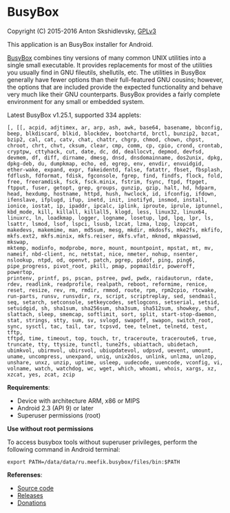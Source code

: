 # BusyBox

Copyright (C) 2015-2016 Anton Skshidlevsky, [GPLv3](http://opensource.org/licenses/gpl-3.0.html)

This application is an BusyBox installer for Android.

[BusyBox](http://busybox.net) combines tiny versions of many common UNIX utilities into a single small executable. It provides replacements for most of the utilities you usually find in GNU fileutils, shellutils, etc. The utilities in BusyBox generally have fewer options than their full-featured GNU cousins; however, the options that are included provide the expected functionality and behave very much like their GNU counterparts. BusyBox provides a fairly complete environment for any small or embedded system.

Latest BusyBox v1.25.1, supported 334 applets:

	[, [[, acpid, adjtimex, ar, arp, ash, awk, base64, basename, bbconfig,
	beep, blkdiscard, blkid, blockdev, bootchartd, brctl, bunzip2, bzcat,
	bzip2, cal, cat, catv, chat, chattr, chgrp, chmod, chown, chpst,
	chroot, chrt, chvt, cksum, clear, cmp, comm, cp, cpio, crond, crontab,
	cryptpw, cttyhack, cut, date, dc, dd, deallocvt, depmod, devfsd,
	devmem, df, diff, dirname, dmesg, dnsd, dnsdomainname, dos2unix, dpkg,
	dpkg-deb, du, dumpkmap, echo, ed, egrep, env, envdir, envuidgid,
	ether-wake, expand, expr, fakeidentd, false, fatattr, fbset, fbsplash,
	fdflush, fdformat, fdisk, fgconsole, fgrep, find, findfs, flock, fold,
	free, freeramdisk, fsck, fsck.minix, fstrim, fsync, ftpd, ftpget,
	ftpput, fuser, getopt, grep, groups, gunzip, gzip, halt, hd, hdparm,
	head, hexdump, hostname, httpd, hush, hwclock, id, ifconfig, ifdown,
	ifenslave, ifplugd, ifup, inetd, init, inotifyd, insmod, install,
	ionice, iostat, ip, ipaddr, ipcalc, iplink, iproute, iprule, iptunnel,
	kbd_mode, kill, killall, killall5, klogd, less, linux32, linux64,
	linuxrc, ln, loadkmap, logger, logname, losetup, lpd, lpq, lpr, ls,
	lsattr, lsmod, lsof, lspci, lsusb, lzcat, lzma, lzop, lzopcat,
	makedevs, makemime, man, md5sum, mesg, mkdir, mkdosfs, mke2fs, mkfifo,
	mkfs.ext2, mkfs.minix, mkfs.reiser, mkfs.vfat, mknod, mkpasswd, mkswap,
	mktemp, modinfo, modprobe, more, mount, mountpoint, mpstat, mt, mv,
	nameif, nbd-client, nc, netstat, nice, nmeter, nohup, nsenter,
	nslookup, ntpd, od, openvt, patch, pgrep, pidof, ping, ping6,
	pipe_progress, pivot_root, pkill, pmap, popmaildir, poweroff, powertop,
	printenv, printf, ps, pscan, pstree, pwd, pwdx, raidautorun, rdate,
	rdev, readlink, readprofile, realpath, reboot, reformime, renice,
	reset, resize, rev, rm, rmdir, rmmod, route, rpm, rpm2cpio, rtcwake,
	run-parts, runsv, runsvdir, rx, script, scriptreplay, sed, sendmail,
	seq, setarch, setconsole, setkeycodes, setlogcons, setserial, setsid,
	setuidgid, sh, sha1sum, sha256sum, sha3sum, sha512sum, showkey, shuf,
	slattach, sleep, smemcap, softlimit, sort, split, start-stop-daemon,
	stat, strings, stty, sum, sv, svlogd, swapoff, swapon, switch_root,
	sync, sysctl, tac, tail, tar, tcpsvd, tee, telnet, telnetd, test, tftp,
	tftpd, time, timeout, top, touch, tr, traceroute, traceroute6, true,
	truncate, tty, ttysize, tunctl, tune2fs, ubiattach, ubidetach,
	ubimkvol, ubirmvol, ubirsvol, ubiupdatevol, udpsvd, uevent, umount,
	uname, uncompress, unexpand, uniq, unix2dos, unlink, unlzma, unlzop,
	unshare, unxz, unzip, uptime, usleep, uudecode, uuencode, vconfig, vi,
	volname, watch, watchdog, wc, wget, which, whoami, whois, xargs, xz,
	xzcat, yes, zcat, zcip

**Requirements**:

* Device with architecture ARM, x86 or MIPS
* Android 2.3 (API 9) or later
* Superuser permissions (root)

**Use without root permissions**

To access busybox tools without superuser privileges, perform the following command in Android terminal:

    export PATH=/data/data/ru.meefik.busybox/files/bin:$PATH

**Referenses**:

* [Source code](https://github.com/meefik/busybox)
* [Releases](https://github.com/meefik/busybox/releases)
* [Donations](http://meefik.github.io/donate/)
